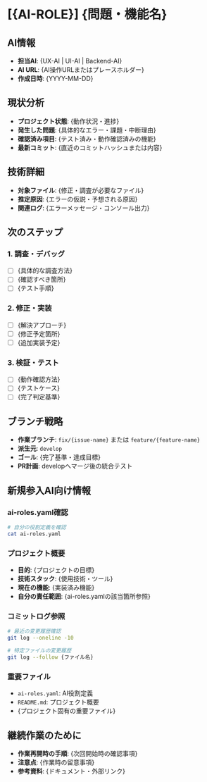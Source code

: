 # [{AI-ROLE}] {問題・機能名}

## AI情報
- **担当AI**: {UX-AI | UI-AI | Backend-AI}
- **AI URL**: {AI操作URLまたはプレースホルダー}
- **作成日時**: {YYYY-MM-DD}

## 現状分析
- **プロジェクト状態**: {動作状況・進捗}
- **発生した問題**: {具体的なエラー・課題・中断理由}
- **確認済み項目**: {テスト済み・動作確認済みの機能}
- **最新コミット**: {直近のコミットハッシュまたは内容}

## 技術詳細
- **対象ファイル**: {修正・調査が必要なファイル}
- **推定原因**: {エラーの仮説・予想される原因}
- **関連ログ**: {エラーメッセージ・コンソール出力}

## 次のステップ
### 1. 調査・デバッグ
- [ ] {具体的な調査方法}
- [ ] {確認すべき箇所}
- [ ] {テスト手順}

### 2. 修正・実装
- [ ] {解決アプローチ}
- [ ] {修正予定箇所}
- [ ] {追加実装予定}

### 3. 検証・テスト
- [ ] {動作確認方法}
- [ ] {テストケース}
- [ ] {完了判定基準}

## ブランチ戦略
- **作業ブランチ**: `fix/{issue-name}` または `feature/{feature-name}`
- **派生元**: `develop`
- **ゴール**: {完了基準・達成目標}
- **PR計画**: developへマージ後の統合テスト

## 新規参入AI向け情報
### ai-roles.yaml確認
```bash
# 自分の役割定義を確認
cat ai-roles.yaml
```

### プロジェクト概要
- **目的**: {プロジェクトの目標}
- **技術スタック**: {使用技術・ツール}
- **現在の機能**: {実装済み機能}
- **自分の責任範囲**: {ai-roles.yamlの該当箇所参照}

### コミットログ参照
```bash
# 最近の変更履歴確認
git log --oneline -10

# 特定ファイルの変更履歴
git log --follow {ファイル名}
```

### 重要ファイル
- `ai-roles.yaml`: AI役割定義
- `README.md`: プロジェクト概要
- {プロジェクト固有の重要ファイル}

## 継続作業のために
- **作業再開時の手順**: {次回開始時の確認事項}
- **注意点**: {作業時の留意事項}
- **参考資料**: {ドキュメント・外部リンク}
